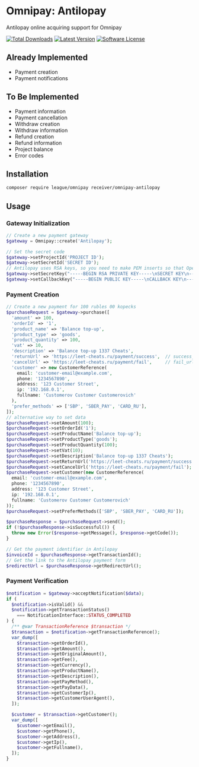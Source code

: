 # Omnipay: Antilopay
Antilopay online acquiring support for Omnipay

[![Total Downloads](https://img.shields.io/packagist/dt/receiver1/omnipay-antilopay.svg?style=flat-square)](https://packagist.org/packages/receiver1/omnipay-antilopay)
[![Latest Version](https://img.shields.io/packagist/v/receiver1/omnipay-antilopay.svg?style=flat-square)](https://github.com/receiver1/omnipay-antilopay/releases)
[![Software License](https://img.shields.io/badge/license-MIT-brightgreen.svg?style=flat-square)](LICENSE)

## Already Implemented
* Payment creation
* Payment notifications

## To Be Implemented
* Payment information
* Payment cancellation
* Withdraw creation
* Withdraw information
* Refund creation
* Refund information
* Project balance
* Error codes

## Installation
```bash
composer require league/omnipay receiver/omnipay-antilopay
```

## Usage
### Gateway Initialization
```php
// Create a new payment gateway
$gateway = Omnipay::create('Antilopay');

// Set the secret code
$gateway->setProjectId('PROJECT ID');
$gateway->setSecretId('SECRET ID');
// Antilopay uses RSA keys, so you need to make PEM inserts so that OpenSSL can distinguish it. It will be more efficient to load the key from a file.
$gateway->setSecretKey("-----BEGIN RSA PRIVATE KEY-----\nSECRET KEY\n-----END RSA PRIVATE KEY-----");
$gateway->setCallbackKey("-----BEGIN PUBLIC KEY-----\nCALLBACK KEY\n-----END PUBLIC KEY-----");
```

### Payment Creation
```php
// Create a new payment for 100 rubles 00 kopecks
$purchaseRequest = $gateway->purchase([
  'amount' => 100,
  'orderId' => '1',
  'product_name' => 'Balance top-up',
  'product_type' => 'goods',
  'product_quantity' => 100,
  'vat' => 10,
  'description' => 'Balance top-up 1337 Cheats',
  'returnUrl' => 'https://leet-cheats.ru/payment/success',  // success_url
  'cancelUrl' => 'https://leet-cheats.ru/payment/fail',     // fail_url
  'customer' => new CustomerReference(
    email: 'customer-email@example.com', 
    phone: '1234567890', 
    address: '123 Customer Street', 
    ip: '192.168.0.1', 
    fullname: 'Customerov Customer Customerovich'
  ),
  'prefer_methods' => ['SBP', 'SBER_PAY', 'CARD_RU'],
]);
// alternative way to set data
$purchaseRequest->setAmount(100);
$purchaseRequest->setOrderId('1');
$purchaseRequest->setProductName('Balance top-up');
$purchaseRequest->setProductType('goods');
$purchaseRequest->setProductQuantity(100);
$purchaseRequest->setVat(10);
$purchaseRequest->setDescription('Balance top-up 1337 Cheats');
$purchaseRequest->setReturnUrl('https://leet-cheats.ru/payment/success');
$purchaseRequest->setCancelUrl('https://leet-cheats.ru/payment/fail');
$purchaseRequest->setCustomer(new CustomerReference(
  email: 'customer-email@example.com', 
  phone: '1234567890', 
  address: '123 Customer Street', 
  ip: '192.168.0.1', 
  fullname: 'Customerov Customer Customerovich'
));
$purchaseRequest->setPreferMethods(['SBP', 'SBER_PAY', 'CARD_RU']);

$purchaseResponse = $purchaseRequest->send();
if (!$purchaseResponse->isSuccessful()) {
  throw new Error($response->getMessage(), $response->getCode());
}

// Get the payment identifier in Antilopay
$invoiceId = $purchaseResponse->getTransactionId();
// Get the link to the Antilopay payment form
$redirectUrl = $purchaseResponse->getRedirectUrl();
```

### Payment Verification
```php
$notification = $gateway->acceptNotification($data);
if (
  $notification->isValid() && 
  $notification->getTransactionStatus() 
    === NotificationInterface::STATUS_COMPLETED
) {
  /** @var TransactionReference $transaction */
  $transaction = $notification->getTransactionReference();
  var_dump([
    $transaction->getOrderId(),
    $transaction->getAmount(),
    $transaction->getOriginalAmount(),
    $transaction->getFee(),
    $transaction->getCurrency(),
    $transaction->getProductName(),
    $transaction->getDescription(),
    $transaction->getPayMethod(),
    $transaction->getPayData(),
    $transaction->getCustomerIp(),
    $transaction->getCustomerUserAgent(),
  ]);

  $customer = $transaction->getCustomer();
  var_dump([
    $customer->getEmail(),
    $customer->getPhone(),
    $customer->getAddress(),
    $customer->getIp(),
    $customer->getFullname(),
  ]);
}
```